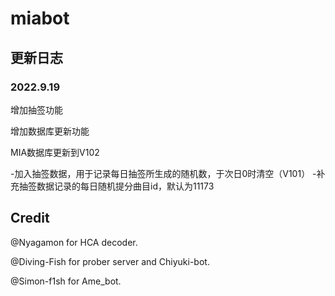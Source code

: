 # miabot

## 更新日志

### 2022.9.19

增加抽签功能

增加数据库更新功能

MIA数据库更新到V102
  
  -加入抽签数据，用于记录每日抽签所生成的随机数，于次日0时清空（V101）
  -补充抽签数据记录的每日随机提分曲目id，默认为11173

## Credit

@Nyagamon for HCA decoder.

@Diving-Fish for prober server and Chiyuki-bot.

@Simon-f1sh for Ame_bot.
